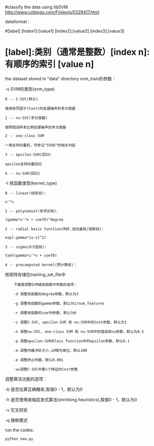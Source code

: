 
#classify the data using libSVM
http://www.cnblogs.com/Finley/p/5329417.html


dataformat :

#[label]   [Index1]:[value1]  [index2]:[value2]  [index3]:[value3]
# [label]:类别（通常是整数）[index n]: 有顺序的索引 [value n]

the dataset stored in "data" directory
svm_train的参数：

-s SVM的类型(svm_type)

    0 -- C-SVC(默认)

    使用惩罚因子(Cost)的处理噪声的多分类器

    1 -- nu-SVC(多分类器)

    按照错误样本比例处理噪声的多分类器

    2 -- one-class SVM

    一类支持向量机，可参见"SVDD"的相关内容

    3 -- epsilon-SVR(回归)

    epsilon支持向量回归

    4 -- nu-SVR(回归)

-t 核函数类型(kernel_type)

    0 -- linear(线性核):

    u'*v

    1 -- polynomial(多项式核):

    (gamma*u'*v + coef0)^degree

    2 -- radial basis function(RBF,径向基核/高斯核):

    exp(-gamma*|u-v|^2)

    3 -- sigmoid(S型核):

    tanh(gamma*u'*v + coef0)

    4 -- precomputed kernel(预计算核)：

核矩阵存储在training_set_file中

        下面是调整SVM或核函数中参数的选项：

        -d 调整核函数的degree参数，默认为3

        -g 调整核函数的gamma参数，默认为1/num_features

        -r 调整核函数的coef0参数，默认为0

        -c 调整C-SVC, epsilon-SVR 和 nu-SVR中的Cost参数，默认为1

        -n 调整nu-SVC, one-class SVM 和 nu-SVR中的错误率nu参数，默认为0.5

        -p 调整epsilon-SVR的loss function中的epsilon参数，默认0.1

        -m 调整内缓冲区大小,以MB为单位，默认100

        -e 调整终止判据，默认0.001

        -wi调整C-SVC中第i个特征的Cost参数

调整算法功能的选项：

-b 是否估算正确概率,取值0 - 1，默认为0

-h 是否使用收缩启发式算法(shrinking heuristics),取值0 - 1，默认为0

-v 交叉校验

-q 静默模式

run the codes:

    python new.py